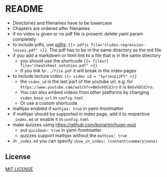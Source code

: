# README

- Directories and filenames have to be lowercase
- Chapters are ordered after filenames
- if no video is given or no pdf file is present: delete yaml param completely
- to include pdfs, use [pdfjs](https://github.com/anvithks/hugo-embed-pdf-shortcode): `{{< pdfjs file="slides-regression-losses.pdf" >}}`. The pdf has to be in the same directory as the md file.
- if you add a markdown or html link to a file that is in the same directory
  - you should use the shortcode `{{< fileurl file="cheatsheet_notation.pdf" >}}` 
  - if you link to `../file.pdf` it will break in the index pages
- to include lecture video: `{{< video id = "Syrzezpj2FY" >}}`
  - the `video_id` is the last part of the youtube url, e.g. for `https://www.youtube.com/watch?v=BmSvhDCdJro` it is `BmSvhDCdJro`.
  - You can also embed videos from other platforms by changing `video_base_url` in `config.toml`
  - Or use a custom shortcode.
- mathjax enabled if `mathjax: true` in yaml-frontmatter
 - if mathjax should be supported in index page, add it to respective `_index.md` or enable it in `config.toml`
- make quizzes using https://github.com/bonartm/hugo-quiz
  - put `quizdown: true` in yaml-frontmatter
  - quizzes support mathjax without the `mathjax: true`
- in `_index.md` you can specify `show_in_index: (content|summary|none)`

## License

[MIT LICENSE](LICENSE)